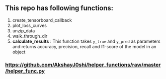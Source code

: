 
## This repo has following functions:

1. create_tensorboard_callback
2. plot_loss_curves
3. unzip_data
4. walk_through_dir
5. **calculate_results** : This function takes `y_true` and `y_pred` as parameters and returns accuracy, precision, recall and f1-score of the model in an object

### https://github.com/AkshayJ0shi/helper_functions/raw/master/helper_func.py
